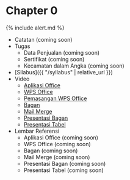 # Chapter 0

{% include alert.md %}

* Catatan (coming soon)
* Tugas
  * Data Penjualan (coming soon)
  * Sertifikat (coming soon)
  * Kecamatan dalam Angka (coming soon)
* [Silabus]({{ "/syllabus" | relative_url }})
* Video
  * [Aplikasi Office](https://www.youtube.com/watch?v=TOGLgCyTVOo)
  * [WPS Office](https://www.youtube.com/watch?v=KK8Uk9Kc4Jc)
  * [Pemasangan WPS Office](https://www.youtube.com/watch?v=9eF7lbi_eEw)
  * [Bagan](https://www.youtube.com/watch?v=hvNarjilZ40)
  * [Mail Merge](https://www.youtube.com/watch?v=iEn996X63jY)
  * [Presentasi Bagan](https://www.youtube.com/watch?v=t6x-JYKDs4M)
  * [Presentasi Tabel](https://www.youtube.com/watch?v=1IH94PYoHkU)
* Lembar Referensi
  * Aplikasi Office (coming soon)
  * WPS Office (coming soon)
  * Bagan (coming soon)
  * Mail Merge (coming soon)
  * Presentasi Bagan (coming soon)
  * Presentasi Tabel (coming soon)
